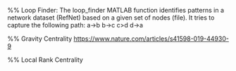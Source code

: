 %% Loop Finder: 
The loop_finder MATLAB function identifies patterns in a network dataset (RefNet) based on a given set of nodes (file).
It tries to capture the following path: 
a->b b->c c>d d->a

%% Gravity Centrality
https://www.nature.com/articles/s41598-019-44930-9

%% Local Rank Centrality 
